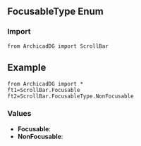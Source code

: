 ## FocusableType Enum

### Import
```
from ArchicadDG import ScrollBar
``` 

## Example
```
from ArchicadDG import *
ft1=ScrollBar.Focusable
ft2=ScrollBar.FocusableType.NonFocusable
```

### Values
* **Focusable**:
* **NonFocusable**: